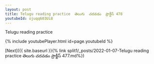 ```yaml
---
layout: post
title: Telugu reading practice  తెలుగు  చదవడం  ప్రాక్టీస్ 478
youtubeId: ojuqq603Ui8
---
```

 
 
Telugu reading practice
 
 
 
 
 


{% include youtubePlayer.html id=page.youtubeId %}
 
[Next]({{ site.baseurl }}{% link  split1/_posts/2022-01-07-Telugu reading practice  తెలుగు  చదవడం  ప్రాక్టీస్ 477.md%})
 
